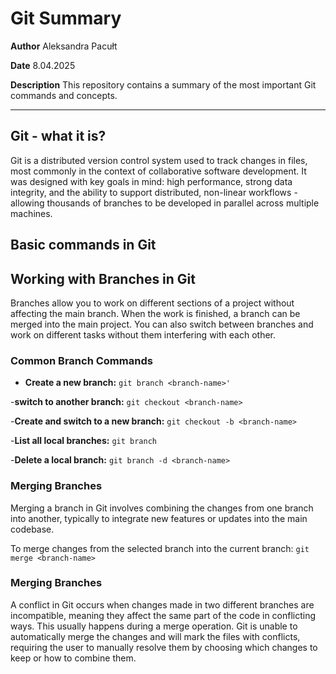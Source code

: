 # Git Summary

**Author** Aleksandra Pacułt

**Date** 8.04.2025

**Description** This repository contains a summary of the most important 
Git commands and concepts.

---

## Git - what it is?

Git is a distributed version control system used to track changes 
in files, most commonly in the context of collaborative software development.
It was designed with key goals in mind: high performance, strong data integrity, 
and the ability to support distributed, non-linear workflows - allowing 
thousands of branches to be developed in parallel across multiple machines.


## Basic commands in Git



## Working with Branches in Git

Branches allow you to work on different sections of a project without 
affecting the main branch. When the work is finished, a branch can be 
merged into the main project. You can also switch between branches 
and work on different tasks without them interfering with each other.

### Common Branch Commands

- **Create a new branch:**
`git branch <branch-name>'`

-**switch to another branch:**
`git checkout <branch-name>`

-**Create and switch to a new branch:**
`git checkout -b <branch-name>`

-**List all local branches:**
`git branch`

-**Delete a local branch:**
`git branch -d <branch-name>`

### Merging Branches
Merging a branch in Git involves combining the changes from one branch 
into another, typically to integrate new features or updates into the main codebase.

To merge changes from the selected branch into the current branch:
`git merge <branch-name>`

### Merging Branches
A conflict in Git occurs when changes made in two different branches are incompatible, 
meaning they affect the same part of the code in conflicting ways. This usually 
happens during a merge operation. Git is unable to automatically merge the changes 
and will mark the files with conflicts, requiring the user to manually resolve them 
by choosing which changes to keep or how to combine them.
